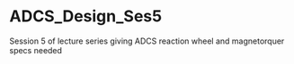 # ADCS_Design_Ses5
Session 5 of lecture series giving ADCS reaction wheel and magnetorquer specs needed
